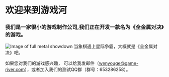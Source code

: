 # 欢迎来到游戏河

### 我们是一家很小的游戏制作公司,我们正在开发一款名为《全金属对决》的游戏。


![Image of full metal showdown](/images/war.gif)
当象棋遇上星际争霸，大概就是《全金属对决》吧。


如果您对我们的游戏感兴趣，
可以给我发邮件（wenyouge@game-river.com），或者加入我们的测试QQ群（群号：653286258）。
